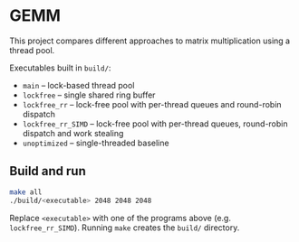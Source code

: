 # GEMM

This project compares different approaches to matrix multiplication using a thread pool.

Executables built in `build/`:

- `main` – lock-based thread pool
- `lockfree` – single shared ring buffer
- `lockfree_rr` – lock-free pool with per-thread queues and round-robin dispatch
- `lockfree_rr_SIMD` – lock-free pool with per-thread queues, round-robin dispatch and work stealing
- `unoptimized` – single-threaded baseline

## Build and run

```bash
make all
./build/<executable> 2048 2048 2048
```

Replace `<executable>` with one of the programs above (e.g. `lockfree_rr_SIMD`).
Running `make` creates the `build/` directory.
